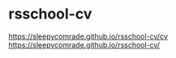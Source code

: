 # rsschool-cv
https://sleepycomrade.github.io/rsschool-cv/cv
https://sleepycomrade.github.io/rsschool-cv/

